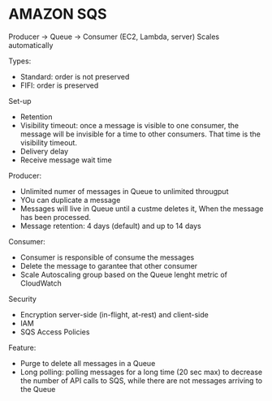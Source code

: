 
# AMAZON SQS

Producer -> Queue -> Consumer (EC2, Lambda, server)
Scales automatically

Types:
- Standard: order is not preserved
- FIFI: order is preserved

Set-up
- Retention
- Visibility timeout: once a message is visible to one consumer, the message will be invisible for a time to other consumers. That time is the visibility timeout.
- Delivery delay
- Receive message wait time

Producer:
- Unlimited numer of messages in Queue to unlimited througput
- YOu can duplicate a message
- Messages will live in Queue until a custme deletes it, When the message has been processed.
- Message retention: 4 days (default) and up to 14 days

Consumer:
- Consumer is responsible of consume the messages
- Delete the message to garantee that other consumer 
- Scale Autoscaling group based on the Queue lenght metric of CloudWatch

Security
- Encryption server-side (in-flight, at-rest) and client-side
- IAM
- SQS Access Policies

Feature:
- Purge to delete all messages in a Queue
- Long polling: polling messages for a long time (20 sec max) to decrease the number of API calls to SQS, while there are not messages arriving to the Queue